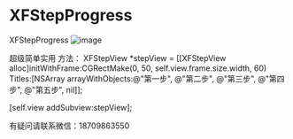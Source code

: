 # XFStepProgress
XFStepProgress
![image](https://github.com/levenwhf/XFStepProgress/blob/master/StepProgress.gif)   

超级简单实用
方法：
XFStepView *stepView = [[XFStepView alloc]initWithFrame:CGRectMake(0, 50, self.view.frame.size.width, 60) Titles:[NSArray arrayWithObjects:@"第一步", @"第二步", @"第三步", @"第四步", @"第五步", nil]];

[self.view addSubview:stepView];

有疑问请联系微信：18709863550
